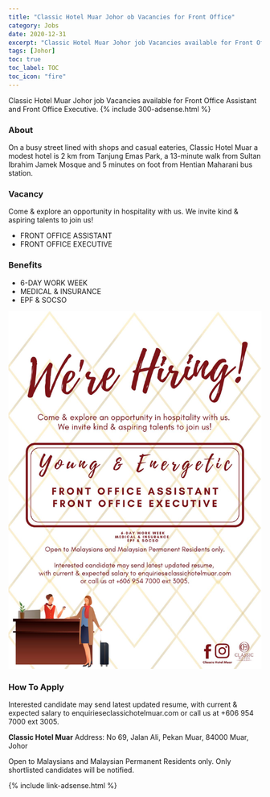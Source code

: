 ```yaml
---
title: "Classic Hotel Muar Johor ob Vacancies for Front Office" 
category: Jobs 
date: 2020-12-31
excerpt: "Classic Hotel Muar Johor job Vacancies available for Front Office Assistant and Executive" 
tags: [Johor] 
toc: true 
toc_label: TOC 
toc_icon: "fire" 
--- 
```


Classic Hotel Muar Johor job Vacancies available for Front Office Assistant and Front Office Executive.
{% include 300-adsense.html %} 

### About
On a busy street lined with shops and casual eateries, Classic Hotel Muar a modest hotel is 2 km from Tanjung Emas Park, a 13-minute walk from Sultan Ibrahim Jamek Mosque and 5 minutes on foot from Hentian Maharani bus station.

### Vacancy
Come & explore an opportunity in hospitality with us. We invite kind & aspiring talents to join us!
- FRONT OFFICE ASSISTANT
- FRONT OFFICE EXECUTIVE

### Benefits
- 6-DAY WORK WEEK
- MEDICAL & INSURANCE
- EPF & SOCSO

![Classic Hotel Muar Johor Jobs Vacancies!](/assets/images/2020-12/classic-hotel-muar-jobs-front-office.jpg "Classic Hotel Muar Johor Jobs Vacancies")

### How To Apply
Interested candidate may send latest updated resume, with current & expected salary to enquirieseclassichotelmuar.com or call us at +606 954 7000 ext 3005.

**Classic Hotel Muar** 
Address: No 69, Jalan Ali, Pekan Muar, 84000 Muar, Johor

Open to Malaysians and Malaysian Permanent Residents only. Only shortlisted candidates will be notified.

{% include link-adsense.html %} 
